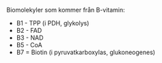 Biomolekyler som kommer från B-vitamin:
- B1 - TPP (i PDH, glykolys)
- B2 - FAD
- B3 - NAD
- B5 - CoA
- B7 = Biotin (i pyruvatkarboxylas, glukoneogenes)

